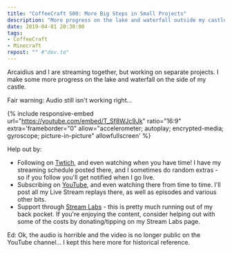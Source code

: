 ```yaml
---
title: "CoffeeCraft S00: More Big Steps in Small Projects"
description: "More progress on the lake and waterfall outside my castle."
date: 2019-04-01 20:30:00
tags:
- CoffeeCraft
- Minecraft
repost: "" #"dev.to"
---
```


Arcaidius and I are streaming together, but working on separate projects. I make some more progress on the lake and waterfall on the side of my castle.

Fair warning: Audio still isn't working right&hellip;
<!--more-->

{% include responsive-embed url="https://youtube.com/embed/T_Sf8WJc9Jk" ratio="16:9" extra='frameborder="0" allow="accelerometer; autoplay; encrypted-media; gyroscope; picture-in-picture" allowfullscreen' %}

Help out by:
 * Following on [Twtich](https://twitch.tv/AnonJr_Live), and even watching when you have time! I have my streaming schedule posted there, and I sometimes do random extras - so if you follow you'll get notified when I go live.
 * Subscribing on [YouTube](http://www.youtube.com/channel/UCXafqhKHbkSUIrq0LAuu0tw), and even watching there from time to time. I'll post all my Live Stream replays there, as well as episodes and various other bits.
 * Support through [Stream Labs](https://streamlabs.com/anonjr_live) - this is pretty much running out of my back pocket. If you're enjoying the content, consider helping out with some of the costs by donating/tipping on my Stream Labs page.

Ed: Ok, the audio is horrible and the video is no longer public on the YouTube channel&hellip; I kept this here more for historical reference.